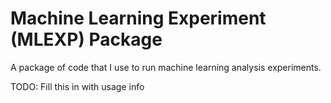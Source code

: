 # Machine Learning Experiment (MLEXP) Package

A package of code that I use to run machine learning analysis experiments.

TODO:  Fill this in with usage info
